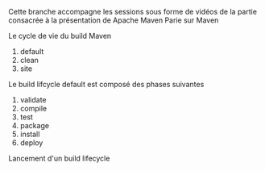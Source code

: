 Cette branche accompagne les sessions sous forme de vidéos de la partie consacrée à la présentation de Apache Maven
Parie sur Maven



Le cycle de vie du build Maven 

1. default 
2. clean 
3. site


Le build lifcycle default est composé des phases suivantes

1. validate 
2. compile 
3. test
4.  package
5. install 
6. deploy


Lancement d'un build lifecycle




 

 
